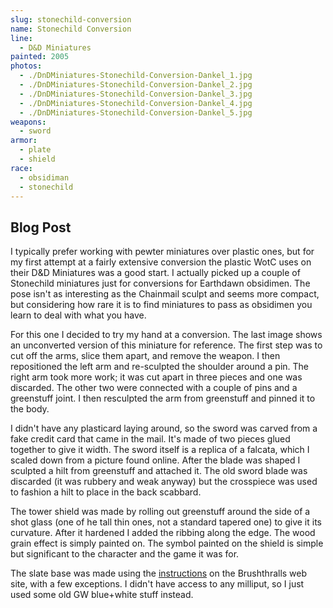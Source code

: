 ```yaml
---
slug: stonechild-conversion
name: Stonechild Conversion
line:
  - D&D Miniatures
painted: 2005
photos:
  - ./DnDMiniatures-Stonechild-Conversion-Dankel_1.jpg
  - ./DnDMiniatures-Stonechild-Conversion-Dankel_2.jpg
  - ./DnDMiniatures-Stonechild-Conversion-Dankel_3.jpg
  - ./DnDMiniatures-Stonechild-Conversion-Dankel_4.jpg
  - ./DnDMiniatures-Stonechild-Conversion-Dankel_5.jpg
weapons:
  - sword
armor:
  - plate
  - shield
race:
  - obsidiman
  - stonechild
---
```


## Blog Post

I typically prefer working with pewter miniatures over plastic ones, but for my first attempt at a fairly extensive conversion the plastic WotC uses on their D&D Miniatures was a good start. I actually picked up a couple of Stonechild miniatures just for conversions for Earthdawn obsidimen. The pose isn't as interesting as the Chainmail sculpt and seems more compact, but considering how rare it is to find miniatures to pass as obsidimen you learn to deal with what you have.

For this one I decided to try my hand at a conversion. The last image shows an unconverted version of this miniature for reference. The first step was to cut off the arms, slice them apart, and remove the weapon. I then repositioned the left arm and re-sculpted the shoulder around a pin. The right arm took more work; it was cut apart in three pieces and one was discarded. The other two were connected with a couple of pins and a greenstuff joint. I then resculpted the arm from greenstuff and pinned it to the body.

I didn't have any plasticard laying around, so the sword was carved from a fake credit card that came in the mail. It's made of two pieces glued together to give it width. The sword itself is a replica of a falcata, which I scaled down from a picture found online. After the blade was shaped I sculpted a hilt from greenstuff and attached it. The old sword blade was discarded (it was rubbery and weak anyway) but the crosspiece was used to fashion a hilt to place in the back scabbard.

The tower shield was made by rolling out greenstuff around the side of a shot glass (one of he tall thin ones, not a standard tapered one) to give it its curvature. After it hardened I added the ribbing along the edge. The wood grain effect is simply painted on. The symbol painted on the shield is simple but significant to the character and the game it was for.

The slate base was made using the [instructions](http://archive.brushthralls.com/basing/slate-bases-2.html) on the Brushthralls web site, with a few exceptions. I didn't have access to any milliput, so I just used some old GW blue+white stuff instead.
